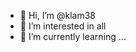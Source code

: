 - 👋 Hi, I’m @klam38
- 👀 I’m interested in all
- 🌱 I’m currently learning ...

<!---
klam38/klam38 is a ✨ special ✨ repository because its `README.md` (this file) appears on your GitHub profile.
You can click the Preview link to take a look at your changes.
--->
